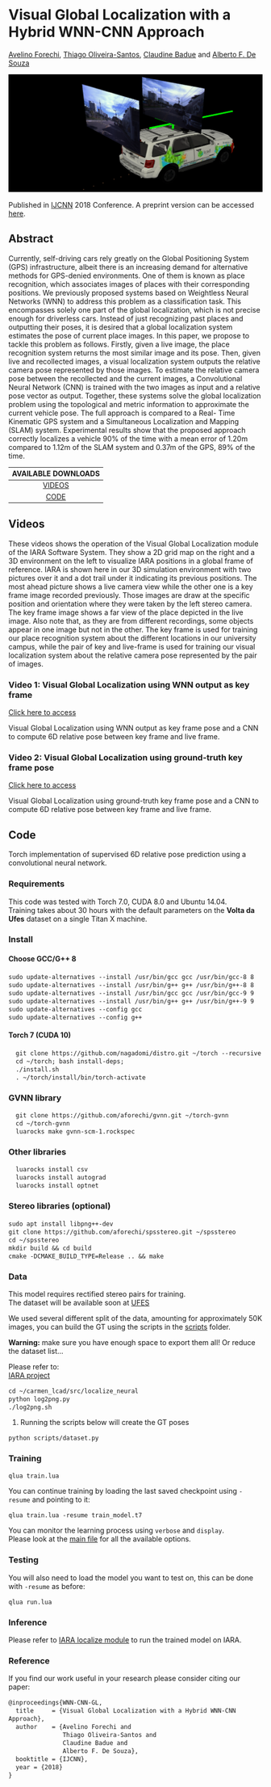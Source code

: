 # Visual Global Localization with a Hybrid WNN-CNN Approach
[Avelino Forechi](http://www.linkedin.com/in/forechi), [Thiago Oliveira-Santos](http://www.inf.ufes.br/~todsantos), [Claudine Badue](http://www.inf.ufes.br/~claudine/) and [Alberto F. De Souza](http://inf.ufes.br/~alberto)

<p align="center">
  <img src="ijcnn2018_iara.png" alt="IARA">
</p>

Published in [IJCNN](https://www.ijcnn.org/) 2018 Conference.
A preprint version can be accessed [here](https://arxiv.org/abs/1805.03183).

## Abstract

Currently, self-driving cars rely greatly on the Global Positioning System (GPS) infrastructure, albeit there is an increasing demand for alternative methods for GPS-denied environments. One of them is known as place recognition, which associates images of places with their corresponding positions. We previously proposed systems based on Weightless Neural Networks (WNN) to address this problem as a classification task. This encompasses solely one part of the global localization, which is not precise enough for driverless cars. Instead of just recognizing past places and outputting their poses, it is desired that a global localization system estimates the pose of current place images. In this paper, we propose to tackle this problem as follows. Firstly, given a live image, the place recognition system returns the most similar image and its pose. Then, given live and recollected images, a visual localization system outputs the relative camera pose represented by those images. To estimate the relative camera pose between the recollected and the current images, a Convolutional Neural Network (CNN) is trained with the two images as input and a relative pose vector as output. Together, these systems solve the global localization problem using the topological and metric information to approximate the current vehicle pose. The full approach is compared to a Real- Time Kinematic GPS system and a Simultaneous Localization and Mapping (SLAM) system. Experimental results show that the proposed approach correctly localizes a vehicle 90% of the time with a mean error of 1.20m compared to 1.12m of the SLAM system and 0.37m of the GPS, 89% of the time.

| AVAILABLE DOWNLOADS |
| :------------------: |
| [VIDEOS](#videos) |
| [CODE](#code) |

<!--| [DATASETS](#datasets) |-->

<!--## Datasets

### UFES Dataset

[Click here to download]() 

This dataset pertains to the ring road of the _Universidade Federal do Espírito Santo - UFES_ (Vitória, Brazil). It has a total extension of 3.7 km and coordinates {latitude}_{longitude} in meters measured in relation to UTM (Universal Transverse Mercator) Zone 24K.
-->

## Videos

These videos shows the operation of the Visual Global Localization module of the IARA Software System. 
They show a 2D grid map on the right and a 3D environment on the left to visualize IARA positions in a global frame of reference. IARA is shown here in our 3D simulation environment with two pictures over it and a dot trail under it indicating its previous positions. The most ahead picture shows a live camera view while the other one is a key frame image recorded previously. Those images are draw at the specific position and orientation where they were taken by the left stereo camera. The key frame image shows a far view of the place depicted in the live image. Also note that, as they are from different recordings, some objects appear in one image but not in the other. The key frame is used for training our place recognition system about the different locations in our university campus, while the pair of key and live-frame is used for training our visual localization system about the relative camera pose represented by the pair of images.

### Video 1: Visual Global Localization using WNN output as key frame

[Click here to access](https://youtu.be/uVYQZQDbZsA)

Visual Global Localization using WNN output as key frame pose and a CNN to compute 6D relative pose between key frame and live frame.

### Video 2: Visual Global Localization using ground-truth key frame pose

[Click here to access](https://youtu.be/B_UgAlsW99s)

Visual Global Localization using ground-truth key frame pose and a CNN to compute 6D relative pose between key frame and live frame.

## Code

Torch implementation of supervised 6D relative pose prediction using a convolutional neural network.

### Requirements

This code was tested with Torch 7.0, CUDA 8.0 and Ubuntu 14.04.  
Training takes about 30 hours with the default parameters on the **Volta da Ufes** dataset on a single Titan X machine.  

### Install

#### Choose GCC/G++ 8

```shell
sudo update-alternatives --install /usr/bin/gcc gcc /usr/bin/gcc-8 8
sudo update-alternatives --install /usr/bin/g++ g++ /usr/bin/g++-8 8
sudo update-alternatives --install /usr/bin/gcc gcc /usr/bin/gcc-9 9
sudo update-alternatives --install /usr/bin/g++ g++ /usr/bin/g++-9 9
sudo update-alternatives --config gcc
sudo update-alternatives --config g++
```

#### Torch 7 (CUDA 10)

```shell
  git clone https://github.com/nagadomi/distro.git ~/torch --recursive
  cd ~/torch; bash install-deps;
  ./install.sh
  . ~/torch/install/bin/torch-activate
```

### GVNN library

```shell
  git clone https://github.com/aforechi/gvnn.git ~/torch-gvnn
  cd ~/torch-gvnn
  luarocks make gvnn-scm-1.rockspec
```

### Other libraries

```shell
  luarocks install csv
  luarocks install autograd
  luarocks install optnet
```

### Stereo libraries (optional)

```shell
sudo apt install libpng++-dev
git clone https://github.com/aforechi/spsstereo.git ~/spsstereo
cd ~/spsstereo
mkdir build && cd build
cmake -DCMAKE_BUILD_TYPE=Release .. && make
```

### Data

This model requires rectified stereo pairs for training.  
The dataset will be available soon at [UFES](https://www.lcad.inf.ufes.br/logs)

We used several different split of the data, amounting for approximately 50K images, you can build the GT using the scripts in the [scripts](scripts) folder.  

**Warning:** make sure you have enough space to export them all! Or reduce the dataset list...

Please refer to:  
[IARA project](https://github.com/LCAD-UFES/carmen_lcad/)

```shell
cd ~/carmen_lcad/src/localize_neural
python log2png.py
./log2png.sh
```

1) Running the scripts below will create the GT poses

```shell
python scripts/dataset.py
```

### Training

```shell
qlua train.lua
```

You can continue training by loading the last saved checkpoint using `-resume` and pointing to it:

```shell
qlua train.lua -resume train_model.t7
```

You can monitor the learning process using `verbose` and `display`.  
Please look at the [main file](train.lua) for all the available options.

### Testing

You will also need to load the model you want to test on, this can be done with `-resume` as before:

```shell
qlua run.lua
```

### Inference

Please refer to [IARA localize module](https://github.com/LCAD-UFES/carmen_lcad/tree/master/src/localize_neural) to run the trained model on IARA.

### Reference

If you find our work useful in your research please consider citing our paper:

```
@inproceedings{WNN-CNN-GL,
  title     = {Visual Global Localization with a Hybrid WNN-CNN Approach},
  author    = {Avelino Forechi and
               Thiago Oliveira-Santos and
               Claudine Badue and
               Alberto F. De Souza},
  booktitle = {IJCNN},
  year = {2018}
}
```